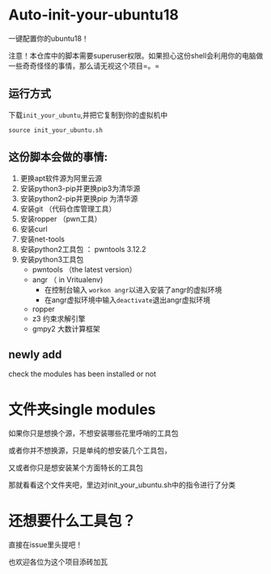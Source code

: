 # Auto-init-your-ubuntu18
一键配置你的ubuntu18！

注意！本仓库中的脚本需要superuser权限。如果担心这份shell会利用你的电脑做一些奇奇怪怪的事情，那么请无视这个项目=。=

## 运行方式
下载`init_your_ubuntu`,并把它复制到你的虚拟机中
```shell
source init_your_ubuntu.sh
```

## 这份脚本会做的事情:

1. 更换apt软件源为阿里云源
2. 安装python3-pip并更换pip3为清华源
3. 安装python2-pip并更换pip 为清华源
4. 安装git         （代码仓库管理工具）
5. 安装ropper （pwn工具）
6. 安装curl
7. 安装net-tools
8. 安装python2工具包  ： pwntools 3.12.2
9. 安装python3工具包
    - pwntools （the latest version）
    - angr （ in Vritualenv)
      - 在控制台输入 `workon angr`以进入安装了angr的虚拟环境
      - 在angr虚拟环境中输入`deactivate`退出angr虚拟环境
    - ropper
    - z3 约束求解引擎
    - gmpy2 大数计算框架

## newly add
check the modules has been installed or not

# 文件夹single modules

如果你只是想换个源，不想安装哪些花里呼哨的工具包

或者你并不想换源，只是单纯的想安装几个工具包，

又或者你只是想安装某个方面特长的工具包

那就看看这个文件夹吧，里边对init_your_ubuntu.sh中的指令进行了分类

# 还想要什么工具包？
直接在issue里头提吧！

也欢迎各位为这个项目添砖加瓦
